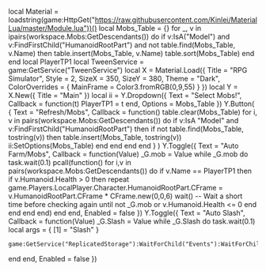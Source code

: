 local Material = loadstring(game:HttpGet("https://raw.githubusercontent.com/Kinlei/MaterialLua/master/Module.lua"))()
local Mobs_Table = {}
for _, v in ipairs(workspace.Mobs:GetDescendants()) do
    if v:IsA("Model") and v:FindFirstChild("HumanoidRootPart") and not table.find(Mobs_Table, v.Name) then
        table.insert(Mobs_Table, v.Name)
        table.sort(Mobs_Table)
    end
end
local PlayerTP1
local TweenService = game:GetService("TweenService")
local X = Material.Load({
	Title = "RPG Simulator",
	Style = 2,
	SizeX = 350,
	SizeY = 380,
	Theme = "Dark",
	ColorOverrides = {
		MainFrame = Color3.fromRGB(0,9,55)
	}
})
local Y = X.New({
	Title = "Main"
})
local ii = Y.Dropdown({
	Text = "Select Mobs!",
	Callback = function(t)
        PlayerTP1 = t
	end,
	Options = Mobs_Table
})
Y.Button(
    {
        Text = "Refresh/Mobs",
        Callback = function()
            table.clear(Mobs_Table)
            for i, v in pairs(workspace.Mobs:GetDescendants()) do
                if v:IsA "Model" and v:FindFirstChild("HumanoidRootPart") then
                    if not table.find(Mobs_Table, tostring(v)) then
                        table.insert(Mobs_Table, tostring(v))
                        ii:SetOptions(Mobs_Table)
                    end
                end
            end
        end
    }
)
Y.Toggle({
Text = "Auto Farm/Mobs",
Callback = function(Value)
_G.mob = Value
while _G.mob do
task.wait(0.1)
pcall(function()
for i,v in pairs(workspace.Mobs:GetDescendants()) do
if v.Name == PlayerTP1 then
if v.Humanoid.Health > 0 then
repeat
game.Players.LocalPlayer.Character.HumanoidRootPart.CFrame = v.HumanoidRootPart.CFrame * CFrame.new(0,0,6)
wait()  -- Wait a short time before checking again
until not _G.mob or v.Humanoid.Health <= 0
end
end
end
end)
end
end,
Enabled = false
})
Y.Toggle({
Text = "Auto Slash",
Callback = function(Value)
_G.Slash = Value
while _G.Slash do
task.wait(0.1)
    local args = {
        [1] = "Slash"
    }
    
    game:GetService("ReplicatedStorage"):WaitForChild("Events"):WaitForChild("attack"):FireServer(unpack(args))
end
end,
Enabled = false
})
